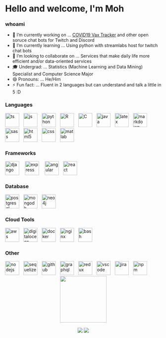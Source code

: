 # Hello and welcome, I'm Moh

### whoami

- 🔭 I’m currently working on ... [COVID19 Vax Tracker](https://covid.mohamedtayeh.com/) and other open soruce chat bots for Twitch and Discord
- 🌱 I’m currently learning ... Using python with streamlabs host for twitch chat bots
- 👯 I’m looking to collaborate on ... Services that make daily life more efficient and/or data-oriented services
- 🎓 Undergrad: ... Statistics (Machine Learning and Data Mining) Specialist and Computer Science Major
- 😄 Pronouns: ... He/Him
- ⚡ Fun fact: ... Fluent in 2 languages but can understand and talk a little in 5 :D

### Languages

<div style="display: inline_block; margin-top: 15px;">
  <img alt="ts" height="45" width="45" style="margin-right: 10px;" src="https://cdn.jsdelivr.net/gh/devicons/devicon/icons/typescript/typescript-original.svg" />
  <img alt="js" height="45" width="45" style="margin-right: 10px;"  src="https://cdn.jsdelivr.net/gh/devicons/devicon/icons/javascript/javascript-original.svg" />
  <img alt="python" height="45" width="45" style="margin-right: 10px;"  src="https://cdn.jsdelivr.net/gh/devicons/devicon/icons/python/python-original.svg" />
  <img alt="R" height="45" width="45" style="margin-right: 10px;" src="https://cdn.jsdelivr.net/gh/devicons/devicon/icons/r/r-original.svg" />
  <img alt="C" height="45" width="45" style="margin-right: 10px;"  src="https://cdn.jsdelivr.net/gh/devicons/devicon/icons/c/c-original.svg" />
  <img alt="java" height="45" width="45" style="margin-right: 10px;"  src="https://cdn.jsdelivr.net/gh/devicons/devicon/icons/java/java-original-wordmark.svg" />
  <img alt="latex" height="45" width="45" style="margin-right: 10px;"  src="https://cdn.jsdelivr.net/gh/devicons/devicon/icons/latex/latex-original.svg" />
  <img alt="markdown" height="45" width="45" style="margin-right: 10px;"  src="https://cdn.jsdelivr.net/gh/devicons/devicon/icons/markdown/markdown-original.svg" />
  <img alt="sass" height="45" width="45" style="margin-right: 10px;" src="https://cdn.jsdelivr.net/gh/devicons/devicon/icons/sass/sass-original.svg" />
  <img alt="html5" height="45" width="45" style="margin-right: 10px;"  src="https://cdn.jsdelivr.net/gh/devicons/devicon/icons/html5/html5-original.svg" />
  <img alt="css" height="45" width="45" style="margin-right: 10px;"  src="https://cdn.jsdelivr.net/gh/devicons/devicon/icons/css3/css3-original.svg" />
  <img alt="matlab" height="45" width="45" style="margin-right: 10px;"  src="https://cdn.jsdelivr.net/gh/devicons/devicon/icons/matlab/matlab-original.svg" />
</div>

### Frameworks

<div style="display: inline_block; margin-top: 15px;">
  <img alt="django" height="45" width="45" style="margin-right: 15px;"  src="https://cdn.jsdelivr.net/gh/devicons/devicon/icons/django/django-plain-wordmark.svg" />          
  <img alt="express" height="45" width="45" style="margin-right: 15px;"  src="https://cdn.jsdelivr.net/gh/devicons/devicon/icons/express/express-original-wordmark.svg" />
  <img alt="angular" height="45" width="45" style="margin-right: 10px;"  src="https://cdn.jsdelivr.net/gh/devicons/devicon/icons/angularjs/angularjs-original.svg" />  
  <img alt="react" height="45" width="45" style="margin-right: 10px;"  src="https://cdn.jsdelivr.net/gh/devicons/devicon/icons/react/react-original-wordmark.svg" />             
</div>

### Database

<div style="display: inline_block; margin-top: 15px;">
 <img alt="postgresql" height="45" width="45" style="margin-right: 10px;"  src="https://cdn.jsdelivr.net/gh/devicons/devicon/icons/postgresql/postgresql-plain-wordmark.svg" />
 <img alt="mongodb" height="45" width="45" style="margin-right: 10px;"  src="https://cdn.jsdelivr.net/gh/devicons/devicon/icons/mongodb/mongodb-original-wordmark.svg" />
 <img alt="neo4j" height="45" width="45" style="margin-right: 10px;"  src="https://cdn.jsdelivr.net/gh/devicons/devicon/icons/neo4j/neo4j-original-wordmark.svg" />

</div>
          
### Cloud Tools

<div style="display: inline_block; margin-top: 15px;">
  <img alt="aws" height="45" width="45" style="margin-right: 10px;"  src="https://cdn.jsdelivr.net/gh/devicons/devicon/icons/amazonwebservices/amazonwebservices-original-wordmark.svg" />
  <img alt="digitalocean" height="45" width="45" style="margin-right: 10px;"  src="https://cdn.jsdelivr.net/gh/devicons/devicon/icons/digitalocean/digitalocean-original-wordmark.svg" />
  <img alt="docker" height="45" width="45" style="margin-right: 10px;"  src="https://cdn.jsdelivr.net/gh/devicons/devicon/icons/docker/docker-plain-wordmark.svg" />
  <img alt="nginx" height="45" width="45" style="margin-right: 10px;"  src="https://cdn.jsdelivr.net/gh/devicons/devicon/icons/nginx/nginx-original.svg" />
  <img alt="bash" height="45" width="45" style="margin-right: 10px;"  src="https://cdn.jsdelivr.net/gh/devicons/devicon/icons/bash/bash-plain.svg" />

</div>

### Other

<div style="display: inline_block; margin-top: 15px;">
  <img alt="nodejs" height="45" width="45" style="margin-right: 10px;"  src="https://cdn.jsdelivr.net/gh/devicons/devicon/icons/nodejs/nodejs-original.svg" />
  <img alt="sequelize" height="45" width="45" style="margin-right: 10px;"  src="https://cdn.jsdelivr.net/gh/devicons/devicon/icons/sequelize/sequelize-original-wordmark.svg" />
  <img alt="github" height="45" width="45" style="margin-right: 10px;" src="https://cdn.jsdelivr.net/gh/devicons/devicon/icons/github/github-original-wordmark.svg" />
  <img alt="graphql" height="45" width="45" style="margin-right: 10px;"  src="https://cdn.jsdelivr.net/gh/devicons/devicon/icons/graphql/graphql-plain-wordmark.svg" />
  <img alt="redux" height="45" width="45" style="margin-right: 10px;" src="https://cdn.jsdelivr.net/gh/devicons/devicon/icons/redux/redux-original.svg" />
  <img alt="vscode" height="45" width="45" style="margin-right: 10px;" src="https://cdn.jsdelivr.net/gh/devicons/devicon/icons/vscode/vscode-original.svg" />
  <img alt="jira" height="45" width="45" style="margin-right: 10px;"  src="https://cdn.jsdelivr.net/gh/devicons/devicon/icons/jira/jira-original-wordmark.svg" />
  <img alt="npm" height="45" width="45" style="margin-right: 10px;"  src="https://cdn.jsdelivr.net/gh/devicons/devicon/icons/npm/npm-original-wordmark.svg" />
<br/>

<div align="center">
  <img height="150em" src="https://github-readme-stats.vercel.app/api?username=mohamed-tayeh&show_icons=true&theme=aura_dark&include_all_commits=true&count_private=true"/>
</div>

<div align="center" style="display: inline_block"><br>
  <a href = "mailto:mohamedntayeh@gmail.com"><img src="https://img.shields.io/badge/-Gmail-%23333?style=for-the-badge&logo=gmail&logoColor=white" target="_blank"></a>
  <a href="https://www.linkedin.com/in/mohamed-tayeh/?originalSubdomain=ca" target="_blank"><img src="https://img.shields.io/badge/-LinkedIn-%230077B5?style=for-the-badge&logo=linkedin&logoColor=white" target="_blank"></a> 
</div>
